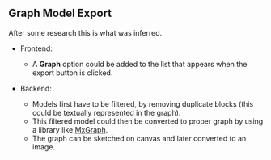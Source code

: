 ## Graph Model Export

After some research this is what was inferred.
  - Frontend:
    - A **Graph** option could be added to the list that appears when the export button is clicked.

  - Backend:
    - Models first have to be filtered, by removing duplicate blocks (this could be textually represented in the graph).
    - This filtered model could then be converted to proper graph by using a library like [MxGraph](https://github.com/jgraph/mxgraph).
    - The graph can be sketched on canvas and later converted to an image.
